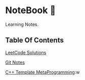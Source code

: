 # NoteBook :notebook:
Learning Notes.
## Table Of Contents
[LeetCode Solutions](https://github.com/CnLzh/NoteBook/tree/main/LeetCodeNotes)

[Git Notes](https://github.com/CnLzh/NoteBook/tree/main/GitNotes)

[C++ Template MetaProgramming](https://github.com/CnLzh/NoteBook/tree/main/CppTMPNotes):w